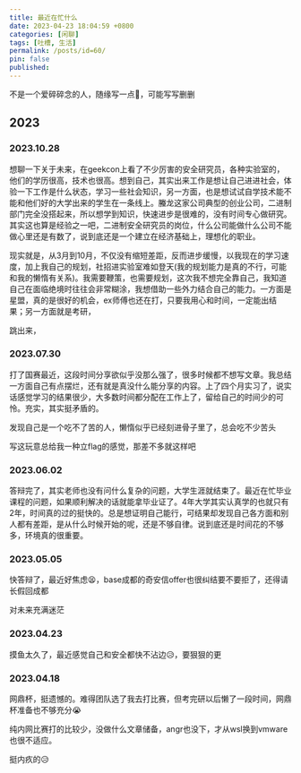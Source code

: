 ```yaml
---
title: 最近在忙什么
date: 2023-04-23 18:04:59 +0800
categories: [闲聊]
tags: [吐槽, 生活]
permalink: /posts/id=60/
pin: false
published:
---
```


不是一个爱碎碎念的人，随缘写一点🥱，可能写写删删

## 2023

### 2023.10.28

想聊一下关于未来，在geekcon上看了不少厉害的安全研究员，各种实验室的，他们的学历很高，技术也很高。想到自己，其实出来工作是想让自己进进社会，体验一下工作是什么状态，学习一些社会知识，另一方面，也是想试试自学技术能不能和他们好的大学出来的学生在一条线上。螣龙这家公司典型的创业公司，二进制部门完全没搭起来，所以想学到知识，快速进步是很难的，没有时间专心做研究。其实这也算是经验之一吧，二进制安全研究员的岗位，什么公司能做什么公司不能做心里还是有数了，说到底还是一个建立在经济基础上，理想化的职业。

现实就是，从3月到10月，不仅没有缩短差距，反而进步缓慢，以我现在的学习速度，加上我自己的规划，社招进实验室难如登天(我的规划能力是真的不行，可能和我的懒惰有关系)。我需要鞭策，也需要规划，这次我不想完全靠自己，我知道自己在面临绝境时往往会非常糊涂，我想借助一些外力结合自己的能力。一方面是星盟，真的是很好的机会，ex师傅也还在打，只要我用心和时间，一定能出结果；另一方面就是考研，





跳出来，





### 2023.07.30

打了国赛最近，这段时间分享欲似乎没那么强了，很多时候都不想写文章。我总结一方面自己有点摆烂，还有就是真没什么能分享的内容。上了四个月实习了，说实话感觉学习的结果很少，大多数时间都分配在工作上了，留给自己的时间少的可怜。充实，其实挺矛盾的。

发现自己是一个吃不了苦的人，懒惰似乎已经刻进骨子里了，总会吃不少苦头

写这玩意总给我一种立flag的感觉，那差不多就这样吧



### 2023.06.02

答辩完了，其实老师也没有问什么复杂的问题，大学生涯就结束了。最近在忙毕业课程的问题，如果顺利解决的话就能拿毕业证了。4年大学其实认真学的也就只有2年，时间真的过的挺快的。总是想证明自己能行，可结果却发现自己各方面和别人都有差距，是从什么时候开始的呢，还是不够自律。说到底还是时间花的不够多，环境真的很重要。



### 2023.05.05

快答辩了，最近好焦虑😫，base成都的奇安信offer也很纠结要不要拒了，还得请长假回成都

对未来充满迷茫

### 2023.04.23

摸鱼太久了，最近感觉自己和安全都快不沾边😥，要狠狠的更



### 2023.04.18

网鼎杯，挺遗憾的。难得团队选了我去打比赛，但考完研以后懒了一段时间，网鼎杯准备也不够充分😭

纯内网比赛打的比较少，没做什么文章储备，angr也没下，才从wsl换到vmware也很不适应。

挺内疚的😥


